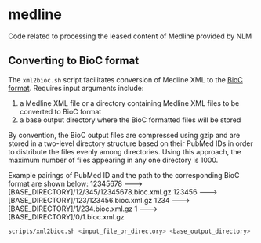 # medline
Code related to processing the leased content of Medline provided by NLM

## Converting to BioC format
The `xml2bioc.sh` script facilitates conversion of Medline XML to the [BioC format](http://bioc.sourceforge.net/).
Requires input arguments include:
1) a Medline XML file or a directory containing Medline XML files to be converted to BioC format
2) a base output directory where the BioC formatted files will be stored

By convention, the BioC output files are compressed using gzip and are stored in a two-level
directory structure based on their PubMed IDs in order to distribute the files evenly among
directories. Using this approach, the maximum number of files appearing in any one directory is 1000.

Example pairings of PubMed ID and the path to the corresponding BioC format are shown below:
12345678 --->  [BASE_DIRECTORY]/12/345/12345678.bioc.xml.gz
123456 --->  [BASE_DIRECTORY]/123/123456.bioc.xml.gz
1234 --->  [BASE_DIRECTORY]/1/234.bioc.xml.gz
1 --->  [BASE_DIRECTORY]/0/1.bioc.xml.gz 

```bash
scripts/xml2bioc.sh <input_file_or_directory> <base_output_directory>
```